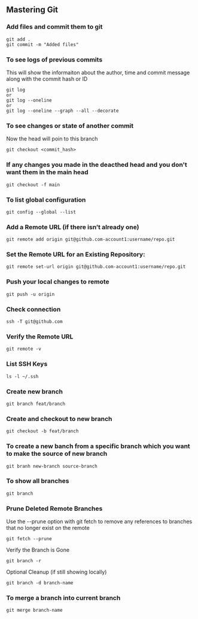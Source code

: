 ## Mastering Git

### Add files and commit them to git

```
git add .
git commit -m "Added files"
```

### To see logs of previous commits

This will show the informaiton about the author, time and commit message along with the commit hash or ID

```
git log
or
git log --oneline
or
git log --oneline --graph --all --decorate
```

### To see changes or state of another commit

Now the head will poin to this branch

```
git checkout <commit_hash>
```

### If any changes you made in the deacthed head and you don't want them in the main head

```
git checkout -f main
```

### To list global configuration

```
git config --global --list
```

### Add a Remote URL (if there isn’t already one)

```
git remote add origin git@github.com-account1:username/repo.git

```

### Set the Remote URL for an Existing Repository:

```
git remote set-url origin git@github.com-account1:username/repo.git
```

### Push your local changes to remote

```
git push -u origin
```

### Check connection

```
ssh -T git@github.com
```

### Verify the Remote URL

```
git remote -v
```

### List SSH Keys

```
ls -l ~/.ssh

```

### Create new branch

```
git branch feat/branch
```

### Create and checkout to new branch

```
git checkout -b feat/branch
```

### To create a new banch from a specific branch which you want to make the source of new branch

```
git branh new-branch source-branch
```

### To show all branches

```
git branch
```

### Prune Deleted Remote Branches

Use the --prune option with git fetch to remove any references to branches that no longer exist on the remote

```
git fetch --prune
```

Verify the Branch is Gone

```
git branch -r
```

Optional Cleanup (if still showing locally)

```
git branch -d branch-name
```

### To merge a branch into current branch

```
git merge branch-name
```
